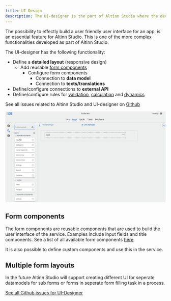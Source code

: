 ```yaml
---
title: UI Design
description: The UI-designer is the part of Altinn Studio where the developer can create UI for the app.
---
```


The possibility to effectly build a user friendly user interface for an app, is an essential feature for Altinn Studio.
This is one of the more complex functionalities developed as part of Altinn Studio. 

The UI-designer has the following functionality:

- Define a **detailed layout** (responsive design)
  - Add reusable [form components](#components)
    - Configure form components
      - Connection to **data model**
      - Connection to **texts/translations**
- Define/configure connections to **external API**
- Define/configure rules for [validation](#validation), [calculation](#calculation) and [dynamics](#dynamics)

See all issues related to Altinn Studio and UI-designer on [Github](https://github.com/Altinn/altinn-studio/labels/ui-editor)

![Drag'n drop of web components](ux-editor-dnd.gif "Drag'n drop of web components")


## Form components

The form components are reusable components that are used to build the user interface of the service.
Examples include input fields and title components. See a list of all available form components [here](/ui-components/).

It is also possible to define custom components and use this in the service. 


## Multiple form layouts
In the future Altinn Studio will support creating different UI for seperate datamodels for sub forms or forms in seperate form filling task in a process.


[See all Github issues for UI-Designer](https://github.com/Altinn/altinn-studio/labels/ui-editor)
